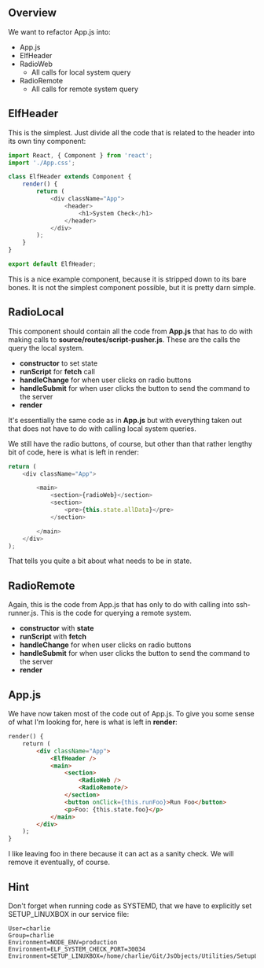 ## Overview

We want to refactor App.js into:

- App.js
- ElfHeader
- RadioWeb
  - All calls for local system query
- RadioRemote
  - All calls for remote system query

## ElfHeader

This is the simplest. Just divide all the code that is related to the header into its own tiny component:

```javascript
import React, { Component } from 'react';
import './App.css';

class ElfHeader extends Component {
    render() {
        return (
            <div className="App">
                <header>
                    <h1>System Check</h1>
                </header>
            </div>
        );
    }
}

export default ElfHeader;
```

This is a nice example component, because it is stripped down to its bare bones. It is not the simplest component possible, but it is pretty darn simple.

## RadioLocal

This component should contain all the code from **App.js** that has to do with making calls to **source/routes/script-pusher.js**. These are the calls the query the local system.

- **constructor** to set state
- **runScript** for **fetch** call
- **handleChange** for when user clicks on radio buttons
- **handleSubmit** for when user clicks the button to send the command to the server
- **render**

It's essentially the same code as in **App.js** but with everything taken out that does not have to do with calling local system queries.

We still have the radio buttons, of course, but other than that rather lengthy bit of code, here is what is left in render:

```javascript
return (
    <div className="App">

        <main>
            <section>{radioWeb}</section>
            <section>
                <pre>{this.state.allData}</pre>
            </section>

        </main>
    </div>
);
```

That tells you quite a bit about what needs to be in state.

## RadioRemote

Again, this is the code from App.js that has only to do with calling into ssh-runner.js. This is the code for querying a remote system.

- **constructor** with **state**
- **runScript** with **fetch**
- **handleChange** for when user clicks on radio buttons
- **handleSubmit** for when user clicks the button to send the command to the server
- **render**

## App.js

We have now taken most of the code out of App.js. To give you some sense of what I'm looking for, here is what is left in **render**:

```html
render() {                                                    
    return (                                                  
        <div className="App">                                 
            <ElfHeader />                                     
            <main>                                            
                <section>                                     
                    <RadioWeb />                              
                    <RadioRemote/>                            
                </section>                                    
                <button onClick={this.runFoo}>Run Foo</button>
                <p>Foo: {this.state.foo}</p>                  
            </main>                                           
        </div>                                                
    );                                                        
}                                                             
```

I like leaving foo in there because it can act as a sanity check. We will remove it eventually, of course.

## Hint

Don't forget when running code as SYSTEMD, that we have to explicitly set SETUP_LINUXBOX in our service file:

```
User=charlie
Group=charlie
Environment=NODE_ENV=production
Environment=ELF_SYSTEM_CHECK_PORT=30034
Environment=SETUP_LINUXBOX=/home/charlie/Git/JsObjects/Utilities/SetupLinuxBox
```
